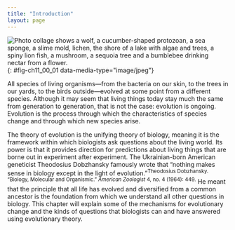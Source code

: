 ```yaml
---
title: "Introduction"
layout: page
---
```



<?cnx.eoc class="summary" title="Sections Summary"?>

<?cnx.eoc class="art-exercise" title="Art Connections"?>

<?cnx.eoc class="multiple-choice" title="Multiple Choice"?>

<?cnx.eoc class="free-response" title="Free Response"?>

 ![Photo collage shows a wolf, a cucumber-shaped protozoan, a sea sponge, a slime mold, lichen, the shore of a lake with algae and trees, a spiny lion fish, a mushroom, a sequoia tree and a bumblebee drinking nectar from a flower.](../resources/Figure_11_00_01_new.jpg "The diversity of life on Earth is the result of evolution, a continuous process that is still occurring. (credit &#x201C;wolf&#x201D;: modification of work by Gary Kramer, USFWS; credit &#x201C;coral&#x201D;: modification of work by William Harrigan, NOAA; credit &#x201C;river&#x201D;: modification of work by Vojt&#x11B;ch Dost&#xE1;l; credit &#x201C;protozoa&#x201D;: modification of work by Sharon Franklin, Stephen Ausmus, USDA ARS; credit &#x201C;fish&#x201D; modification of work by Christian Mehlf&#xFC;hrer; credit &#x201C;mushroom&#x201D;, &#x201C;bee&#x201D;: modification of work by Cory Zanker; credit &#x201C;tree&#x201D;: modification of work by Joseph Kranak)"){: #fig-ch11_00_01 data-media-type="image/jpeg"}

All species of living organisms—from the bacteria on our skin, to the trees in our yards, to the birds outside—evolved at some point from a different species. Although it may seem that living things today stay much the same from generation to generation, that is not the case: evolution is ongoing. Evolution is the process through which the characteristics of species change and through which new species arise.

The theory of evolution is the unifying theory of biology, meaning it is the framework within which biologists ask questions about the living world. Its power is that it provides direction for predictions about living things that are borne out in experiment after experiment. The Ukrainian-born American geneticist Theodosius Dobzhansky famously wrote that “nothing makes sense in biology except in the light of evolution.”<sup><span data-type="footnote">Theodosius Dobzhansky. “Biology, Molecular and Organismic.” *American Zoologist* 4, no. 4 (1964): 449.</span></sup> He meant that the principle that all life has evolved and diversified from a common ancestor is the foundation from which we understand all other questions in biology. This chapter will explain some of the mechanisms for evolutionary change and the kinds of questions that biologists can and have answered using evolutionary theory.

